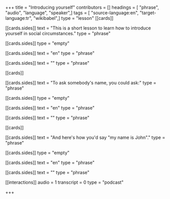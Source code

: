 +++
title = "Introducing yourself"
contributors = []
headings = [ "phrase", "audio", "language", "speaker",]
tags = [ "source-language:en", "target-language:tr", "wikibabel",]
type = "lesson"
[[cards]]

[[cards.sides]]
text = "This is a short lesson to learn how to introduce yourself in social circumstances."
type = "phrase"

[[cards.sides]]
type = "empty"

[[cards.sides]]
text = "en"
type = "phrase"

[[cards.sides]]
text = ""
type = "phrase"

[[cards]]

[[cards.sides]]
text = "To ask somebody's name, you could ask:"
type = "phrase"

[[cards.sides]]
type = "empty"

[[cards.sides]]
text = "en"
type = "phrase"

[[cards.sides]]
text = ""
type = "phrase"

[[cards]]

[[cards.sides]]
text = "And here's how you'd say \"my name is John\"."
type = "phrase"

[[cards.sides]]
type = "empty"

[[cards.sides]]
text = "en"
type = "phrase"

[[cards.sides]]
text = ""
type = "phrase"

[[interactions]]
audio = 1
transcript = 0
type = "podcast"

+++
